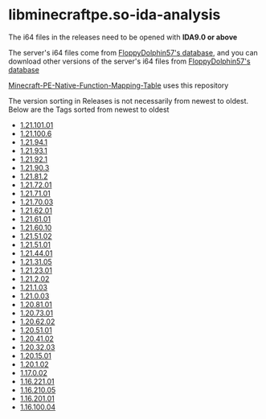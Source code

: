# libminecraftpe.so-ida-analysis
The i64 files in the releases need to be opened with **IDA9.0 or above**  

The server's i64 files come from [FloppyDolphin57's database](https://www.mediafire.com/folder/ammda8wfvbw9x/), and you can download other versions of the server's i64 files from [FloppyDolphin57's database](https://www.mediafire.com/folder/ammda8wfvbw9x/)

[Minecraft-PE-Native-Function-Mapping-Table](https://github.com/TheChuan1503/Minecraft-PE-Native-Function-Mapping-Table) uses this repository

The version sorting in Releases is not necessarily from newest to oldest. Below are the Tags sorted from newest to oldest

- [1.21.101.01](https://github.com/1503Dev/libminecraftpe.so-ida-analysis/releases/tag/1.21.101.01)
- [1.21.100.6](https://github.com/1503Dev/libminecraftpe.so-ida-analysis/releases/tag/1.21.100.6)
- [1.21.94.1](https://github.com/1503Dev/libminecraftpe.so-ida-analysis/releases/tag/1.21.94.1)
- [1.21.93.1](https://github.com/1503Dev/libminecraftpe.so-ida-analysis/releases/tag/1.21.93.1)
- [1.21.92.1](https://github.com/1503Dev/libminecraftpe.so-ida-analysis/releases/tag/1.21.92.1)
- [1.21.90.3](https://github.com/1503Dev/libminecraftpe.so-ida-analysis/releases/tag/1.21.90.3)
- [1.21.81.2](https://github.com/1503Dev/libminecraftpe.so-ida-analysis/releases/tag/1.21.81.2)
- [1.21.72.01](https://github.com/1503Dev/libminecraftpe.so-ida-analysis/releases/tag/1.21.72.01)
- [1.21.71.01](https://github.com/1503Dev/libminecraftpe.so-ida-analysis/releases/tag/1.21.71.01)
- [1.21.70.03](https://github.com/1503Dev/libminecraftpe.so-ida-analysis/releases/tag/1.21.70.03)
- [1.21.62.01](https://github.com/1503Dev/libminecraftpe.so-ida-analysis/releases/tag/1.21.62.01)
- [1.21.61.01](https://github.com/1503Dev/libminecraftpe.so-ida-analysis/releases/tag/1.21.61.01)
- [1.21.60.10](https://github.com/1503Dev/libminecraftpe.so-ida-analysis/releases/tag/1.21.60.10)
- [1.21.51.02](https://github.com/1503Dev/libminecraftpe.so-ida-analysis/releases/tag/1.21.51.02)
- [1.21.51.01](https://github.com/1503Dev/libminecraftpe.so-ida-analysis/releases/tag/1.21.51.01)
- [1.21.44.01](https://github.com/1503Dev/libminecraftpe.so-ida-analysis/releases/tag/1.21.44.01)
- [1.21.31.05](https://github.com/1503Dev/libminecraftpe.so-ida-analysis/releases/tag/1.21.31.05)
- [1.21.23.01](https://github.com/1503Dev/libminecraftpe.so-ida-analysis/releases/tag/1.21.23.01)
- [1.21.2.02](https://github.com/1503Dev/libminecraftpe.so-ida-analysis/releases/tag/1.21.2.02)
- [1.21.1.03](https://github.com/1503Dev/libminecraftpe.so-ida-analysis/releases/tag/1.21.1.03)
- [1.21.0.03](https://github.com/1503Dev/libminecraftpe.so-ida-analysis/releases/tag/1.21.0.03)
- [1.20.81.01](https://github.com/1503Dev/libminecraftpe.so-ida-analysis/releases/tag/1.20.81.01)
- [1.20.73.01](https://github.com/1503Dev/libminecraftpe.so-ida-analysis/releases/tag/1.20.73.01)
- [1.20.62.02](https://github.com/1503Dev/libminecraftpe.so-ida-analysis/releases/tag/1.20.62.02)
- [1.20.51.01](https://github.com/1503Dev/libminecraftpe.so-ida-analysis/releases/tag/1.20.51.01)
- [1.20.41.02](https://github.com/1503Dev/libminecraftpe.so-ida-analysis/releases/tag/1.20.41.02)
- [1.20.32.03](https://github.com/1503Dev/libminecraftpe.so-ida-analysis/releases/tag/1.20.32.03)
- [1.20.15.01](https://github.com/1503Dev/libminecraftpe.so-ida-analysis/releases/tag/1.20.15.01)
- [1.20.1.02](https://github.com/1503Dev/libminecraftpe.so-ida-analysis/releases/tag/1.20.1.02)
- [1.17.0.02](https://github.com/1503Dev/libminecraftpe.so-ida-analysis/releases/tag/1.17.0.02)
- [1.16.221.01](https://github.com/1503Dev/libminecraftpe.so-ida-analysis/releases/tag/1.16.221.01)
- [1.16.210.05](https://github.com/1503Dev/libminecraftpe.so-ida-analysis/releases/tag/1.16.210.05)
- [1.16.201.01](https://github.com/1503Dev/libminecraftpe.so-ida-analysis/releases/tag/1.16.201.01)
- [1.16.100.04](https://github.com/1503Dev/libminecraftpe.so-ida-analysis/releases/tag/1.16.100.04)

